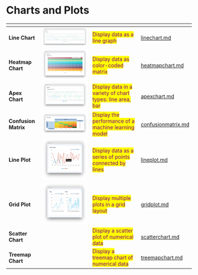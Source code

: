 # Charts and Plots

<table data-view="cards"><thead><tr><th></th><th></th><th></th><th data-hidden data-card-target data-type="content-ref"></th></tr></thead><tbody><tr><td><strong>Line Chart</strong></td><td><img src="../../../.gitbook/assets/widget-lineChart.png" alt=""></td><td><mark style="color:purple;">Display data as a line graph</mark></td><td><a href="linechart.md">linechart.md</a></td></tr><tr><td><strong>Heatmap Chart</strong></td><td><img src="../../../.gitbook/assets/widget-HeatmapChart.png" alt=""></td><td><mark style="color:purple;">Display data as color-coded matrix</mark></td><td><a href="heatmapchart.md">heatmapchart.md</a></td></tr><tr><td><strong>Apex Chart</strong></td><td><img src="../../../.gitbook/assets/widget-apexChart.png" alt=""></td><td><mark style="color:purple;">Display data in a variety of chart types: line area, bar</mark></td><td><a href="apexchart.md">apexchart.md</a></td></tr><tr><td><strong>Confusion Matrix</strong></td><td><img src="../../../.gitbook/assets/widget-confusionMatrix.png" alt=""></td><td><mark style="color:purple;">Display the performance of a machine learning model</mark></td><td><a href="confusionmatrix.md">confusionmatrix.md</a></td></tr><tr><td><strong>Line Plot</strong></td><td><img src="../../../.gitbook/assets/widget-linePlot.png" alt=""></td><td><mark style="color:purple;">Display data as a series of points connected by lines</mark></td><td><a href="lineplot.md">lineplot.md</a></td></tr><tr><td><strong>Grid Plot</strong></td><td><img src="../../../.gitbook/assets/widget-gridPlot.png" alt=""></td><td><mark style="color:purple;">Display multiple plots in a grid layout</mark></td><td><a href="gridplot.md">gridplot.md</a></td></tr><tr><td><strong>Scatter Chart</strong></td><td><img src="https://user-images.githubusercontent.com/79905215/223392072-fc3db4c2-27b9-42e8-b6eb-ecc8140fc138.png" alt="" data-size="original"></td><td><mark style="color:purple;">Display a scatter plot of numerical data</mark></td><td><a href="scatterchart.md">scatterchart.md</a></td></tr><tr><td><strong>Treemap Chart</strong></td><td><img src="https://github-production-user-asset-6210df.s3.amazonaws.com/118521851/242254345-8fc4eccd-b04b-489a-89ee-4569de6a2624.png" alt="" data-size="original"></td><td><mark style="color:purple;">Display a treemap chart of numerical data</mark></td><td><a href="treemapchart.md">treemapchart.md</a></td></tr></tbody></table>
